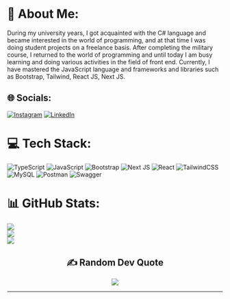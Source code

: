 # 💫 About Me:
During my university years, I got acquainted with the C# language and became interested in the world of programming, and at that time I was doing student projects on a freelance basis. After completing the military course, I returned to the world of programming and until today I am busy learning and doing various activities in the field of front end. Currently, I have mastered the JavaScript language and frameworks and libraries such as Bootstrap, Tailwind, React JS, Next JS.


## 🌐 Socials:
[![Instagram](https://img.shields.io/badge/Instagram-%23E4405F.svg?logo=Instagram&logoColor=white)](https://instagram.com/ramidev01) [![LinkedIn](https://img.shields.io/badge/LinkedIn-%230077B5.svg?logo=linkedin&logoColor=white)](https://linkedin.com/in/ramindev01) 

# 💻 Tech Stack:
![TypeScript](https://img.shields.io/badge/typescript-%23007ACC.svg?style=for-the-badge&logo=typescript&logoColor=white) ![JavaScript](https://img.shields.io/badge/javascript-%23323330.svg?style=for-the-badge&logo=javascript&logoColor=%23F7DF1E) ![Bootstrap](https://img.shields.io/badge/bootstrap-%23563D7C.svg?style=for-the-badge&logo=bootstrap&logoColor=white) ![Next JS](https://img.shields.io/badge/Next-black?style=for-the-badge&logo=next.js&logoColor=white) ![React](https://img.shields.io/badge/react-%2320232a.svg?style=for-the-badge&logo=react&logoColor=%2361DAFB) ![TailwindCSS](https://img.shields.io/badge/tailwindcss-%2338B2AC.svg?style=for-the-badge&logo=tailwind-css&logoColor=white) ![MySQL](https://img.shields.io/badge/mysql-%2300f.svg?style=for-the-badge&logo=mysql&logoColor=white) ![Postman](https://img.shields.io/badge/Postman-FF6C37?style=for-the-badge&logo=postman&logoColor=white) ![Swagger](https://img.shields.io/badge/-Swagger-%23Clojure?style=for-the-badge&logo=swagger&logoColor=white)
# 📊 GitHub Stats:
![](https://github-readme-stats.vercel.app/api?username=RaminMajidi&theme=default&hide_border=false&include_all_commits=true&count_private=true)<br/>
![](https://github-readme-streak-stats.herokuapp.com/?user=RaminMajidi&theme=default&hide_border=false)<br/>
![](https://github-readme-stats.vercel.app/api/top-langs/?username=RaminMajidi&theme=default&hide_border=false&include_all_commits=true&count_private=true&layout=compact)

<div align="center">
  
  <h2> ✍️ Random Dev Quote </h2>
  <img src="https://quotes-github-readme.vercel.app/api?type=vertical&theme=dark" />
  
</div>

---
